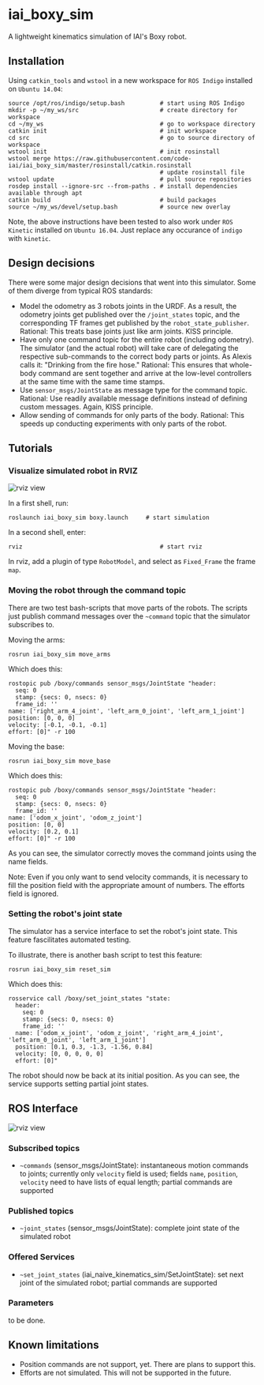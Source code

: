 # iai_boxy_sim
A lightweight kinematics simulation of IAI's Boxy robot.

## Installation
Using ```catkin_tools``` and ```wstool``` in a new workspace for ```ROS Indigo``` installed on ```Ubuntu 14.04```:
```
source /opt/ros/indigo/setup.bash          # start using ROS Indigo
mkdir -p ~/my_ws/src                       # create directory for workspace
cd ~/my_ws                                 # go to workspace directory
catkin init                                # init workspace
cd src                                     # go to source directory of workspace
wstool init                                # init rosinstall
wstool merge https://raw.githubusercontent.com/code-iai/iai_boxy_sim/master/rosinstall/catkin.rosinstall
                                           # update rosinstall file
wstool update                              # pull source repositories
rosdep install --ignore-src --from-paths . # install dependencies available through apt
catkin build                               # build packages
source ~/my_ws/devel/setup.bash            # source new overlay
```
Note, the above instructions have been tested to also work under ```ROS Kinetic``` installed on ```Ubuntu 16.04```. Just replace any occurance of ```indigo``` with ```kinetic```.

## Design decisions
There were some major design decisions that went into this simulator. Some of them diverge from typical ROS standards:
* Model the odometry as 3 robots joints in the URDF. As a result, the odometry joints get published over the ```/joint_states``` topic, and the corresponding TF frames get published by the ```robot_state_publisher```. Rational: This treats base joints just like arm joints. KISS principle.
* Have only one command topic for the entire robot (including odometry). The simulator (and the actual robot) will take care of delegating the respective sub-commands to the correct body parts or joints. As Alexis calls it: "Drinking from the fire hose." Rational: This ensures that whole-body command are sent together and arrive at the low-level controllers at the same time with the same time stamps.
* Use ```sensor_msgs/JointState``` as message type for the command topic. Rational: Use readily available message definitions instead of defining custom messages. Again, KISS principle.
* Allow sending of commands for only parts of the body. Rational: This speeds up conducting experiments with only parts of the robot.

## Tutorials
### Visualize simulated robot in RVIZ

![rviz view](https://raw.githubusercontent.com/code-iai/iai_boxy_sim/master/docs/boxy_sim_rviz.png)

In a first shell, run:
```
roslaunch iai_boxy_sim boxy.launch     # start simulation
```
In a second shell, enter:
```
rviz                                       # start rviz
```
In rviz, add a plugin of type ```RobotModel```, and select as ```Fixed_Frame``` the frame ```map```.

### Moving the robot through the command topic
There are two test bash-scripts that move parts of the robots. The scripts just publish command messages over the ```~command``` topic that the simulator subscribes to.


Moving the arms:
```shell
rosrun iai_boxy_sim move_arms
```

Which does this:
```shell
rostopic pub /boxy/commands sensor_msgs/JointState "header:
  seq: 0
  stamp: {secs: 0, nsecs: 0}
  frame_id: ''
name: ['right_arm_4_joint', 'left_arm_0_joint', 'left_arm_1_joint']
position: [0, 0, 0]
velocity: [-0.1, -0.1, -0.1]
effort: [0]" -r 100
```

Moving the base:
```shell
rosrun iai_boxy_sim move_base
```

Which does this:
```shell
rostopic pub /boxy/commands sensor_msgs/JointState "header:
  seq: 0
  stamp: {secs: 0, nsecs: 0}
  frame_id: ''
name: ['odom_x_joint', 'odom_z_joint']
position: [0, 0]
velocity: [0.2, 0.1]
effort: [0]" -r 100
```
As you can see, the simulator correctly moves the command joints using the name fields.

Note: Even if you only want to send velocity commands, it is necessary to fill the position field with the appropriate amount of numbers. The efforts field is ignored.

### Setting the robot's joint state
The simulator has a service interface to set the robot's joint state. This feature fascilitates automated testing.

To illustrate, there is another bash script to test this feature:
```shell
rosrun iai_boxy_sim reset_sim
```

Which does this:
```shell
rosservice call /boxy/set_joint_states "state:
  header:
    seq: 0
    stamp: {secs: 0, nsecs: 0}
    frame_id: ''
  name: ['odom_x_joint', 'odom_z_joint', 'right_arm_4_joint', 'left_arm_0_joint', 'left_arm_1_joint']
  position: [0.1, 0.3, -1.3, -1.56, 0.84]
  velocity: [0, 0, 0, 0, 0]
  effort: [0]"
```
The robot should now be back at its initial position. As you can see, the service supports setting partial joint states.

## ROS Interface
![rviz view](https://raw.githubusercontent.com/code-iai/iai_boxy_sim/master/docs/boxy_sim.svg.png)

### Subscribed topics
* ```~commands``` (sensor_msgs/JointState): instantaneous motion commands to joints; currently only ```velocity``` field is used; fields ```name```, ```position```, ```velocity``` need to have lists of equal length; partial commands are supported

### Published topics
* ```~joint_states``` (sensor_msgs/JointState): complete joint state of the simulated robot

### Offered Services
* ```~set_joint_states``` (iai_naive_kinematics_sim/SetJointState): set next joint of the simulated robot; partial commands are supported

### Parameters

to be done.

## Known limitations
* Position commands are not support, yet. There are plans to support this.
* Efforts are not simulated. This will not be supported in the future.
